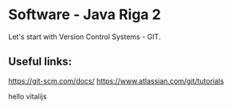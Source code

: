 # Software - Java Riga 2

Let's start with Version Control Systems - GIT.

## Useful links:

https://git-scm.com/docs/
https://www.atlassian.com/git/tutorials

hello vitalijs 